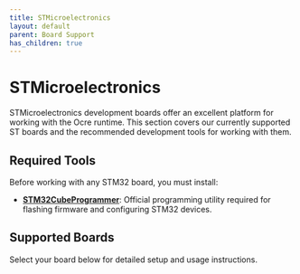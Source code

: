 ```yaml
---
title: STMicroelectronics  
layout: default
parent: Board Support
has_children: true
---
```


# STMicroelectronics

STMicroelectronics development boards offer an excellent platform for working with the Ocre runtime. This section covers our currently supported ST boards and the recommended development tools for working with them.

## Required Tools
Before working with any STM32 board, you must install:
* **[STM32CubeProgrammer](https://www.st.com/en/development-tools/stm32cubeprog.html)**: Official programming utility required for flashing firmware and configuring STM32 devices.

## Supported Boards
Select your board below for detailed setup and usage instructions.